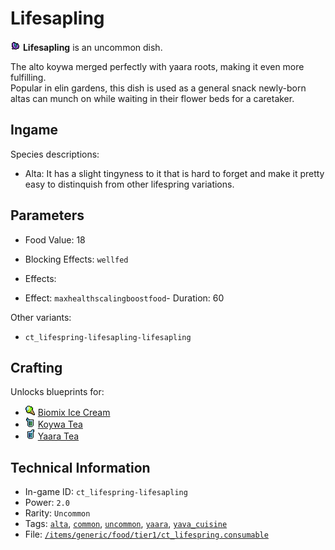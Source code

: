 # Lifesapling

<img src="https://raw.githubusercontent.com/Ceterai/Enternia/main/items/generic/food/tier1/ct_lifespring.png" alt="Lifesapling icon" loading="lazy" height=16px width="auto" /> **Lifesapling** is an uncommon dish.

The alto koywa merged perfectly with yaara roots, making it even more fulfilling.  
Popular in elin gardens, this dish is used as a general snack newly-born altas can munch on while waiting in their flower beds for a caretaker.

## Ingame

Species descriptions:

- Alta: It has a slight tingyness to it that is hard to forget and make it pretty easy to distinquish from other lifespring variations.

## Parameters

- Food Value: 18
- Blocking Effects: `wellfed`
- Effects: 

- Effect: `maxhealthscalingboostfood`- Duration: 60

Other variants:

- `ct_lifespring-lifesapling-lifesapling`

## Crafting

Unlocks blueprints for:

- <img src="https://raw.githubusercontent.com/Ceterai/Enternia/main/items/generic/food/tier2/ct_biomix_icecream.png" alt="Biomix Ice Cream icon" loading="lazy" height=16px width="auto" /> [Biomix Ice Cream](https://ceterai.github.io/MyEnternia/Wiki/BiomixIceCream)
- <img src="https://raw.githubusercontent.com/Ceterai/Enternia/main/items/generic/food/tier2/ct_koywa_tea.png" alt="Koywa Tea icon" loading="lazy" height=16px width="auto" /> [Koywa Tea](https://ceterai.github.io/MyEnternia/Wiki/KoywaTea)
- <img src="https://raw.githubusercontent.com/Ceterai/Enternia/main/items/generic/food/tier2/ct_yaara_tea.png" alt="Yaara Tea icon" loading="lazy" height=16px width="auto" /> [Yaara Tea](https://ceterai.github.io/MyEnternia/Wiki/YaaraTea)

## Technical Information

- In-game ID: `ct_lifespring-lifesapling`
- Power: `2.0`
- Rarity: `Uncommon`
- Tags: [`alta`](https://ceterai.github.io/MyEnternia/Wiki/Tags/Alta), [`common`](https://ceterai.github.io/MyEnternia/Wiki/Tags/Common), [`uncommon`](https://ceterai.github.io/MyEnternia/Wiki/Tags/Uncommon), [`yaara`](https://ceterai.github.io/MyEnternia/Wiki/Tags/Yaara), [`yava_cuisine`](https://ceterai.github.io/MyEnternia/Wiki/Tags/YavaCuisine)
- File: [`/items/generic/food/tier1/ct_lifespring.consumable`](https://github.com/Ceterai/Enternia/blob/main/items/generic/food/tier1/ct_lifespring.consumable)
